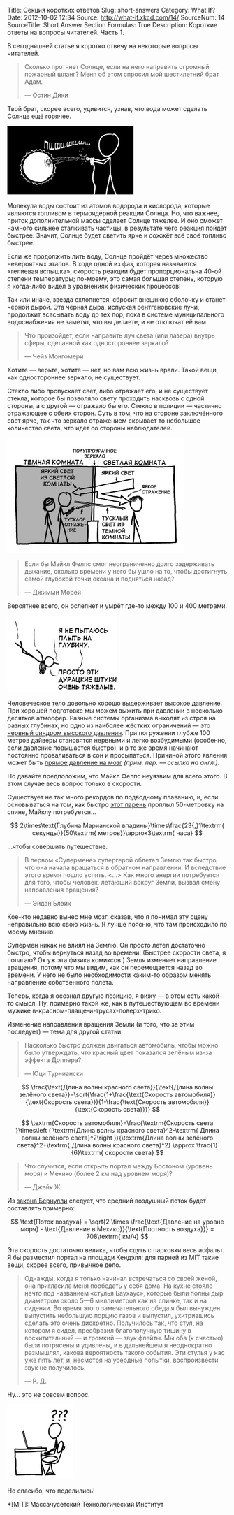 Title: Секция коротких ответов
Slug: short-answers
Category: What If?
Date: 2012-10-02 12:34
Source: http://what-if.xkcd.com/14/
SourceNum: 14
SourceTitle: Short Answer Section
Formulas: True
Description: Короткие ответы на вопросы читателей. Часть 1.

В сегодняшней статье я коротко отвечу на некоторые вопросы читателей.

> Сколько протянет Солнце, если на него направить огромный пожарный шланг? Меня об этом спросил мой шестилетний брат Адам.
>
> — Остин Дики

Твой брат, скорее всего, удивится, узнав, что вода может сделать Солнце ещё горячее.

![](/uploads/014-short-answers/short_answers_sun_ru.png "Шестилетний брат Остина, Адам, поливает водой Солнце.")

Молекула воды состоит из атомов водорода и кислорода, которые являются топливом в термоядерной реакции Солнца. Но, что важнее, приток дополнительной массы сделает Солнце тяжелее. И оно сможет намного сильнее сталкивать частицы, в результате чего реакция пойдёт быстрее. Значит, Солнце будет светить ярче и сожжёт всё своё топливо быстрее.

Если же продолжить лить воду, Солнце пройдёт через множество невероятных этапов. В ходе одной из фаз, которая называется «гелиевая вспышка», скорость реакции будет пропорциональна 40-ой степени температуры; по-моему, это самая большая степень, которую я когда-либо видел в уравнениях физических процессов!

Так или иначе, звезда схлопнется, сбросит внешнюю оболочку и станет чёрной дырой. Эта чёрная дыра, испуская рентгеновские лучи, продолжит всасывать воду до тех пор, пока в системе муниципального водоснабжения не заметят, что вы делаете, и не отключат её вам.

> Что произойдет, если направить луч света (или лазера) внутрь сферы, сделанной как одностороннее зеркало?
>
> — Чейз Монгомери

Хотите — верьте, хотите — нет, но вам всю жизнь врали. Такой вещи, как одностороннее зеркало, не существует.

Стекло либо пропускает свет, либо отражает его, и не существует стекла, которое бы позволяло свету проходить насквозь с одной стороны, а с другой — отражало бы его. Стекло в полиции — частично отражающее с обеих сторон. Суть в том, что на стороне заключённого свет ярче, так что зеркало отражением скрывает то небольшое количество света, что идёт со стороны наблюдателей.

![](/uploads/014-short-answers/short_answers_oneway_ru.png "Два человека в тёмной комнате смотрят через одностороннее зеркало на человека в светлой комнате.")

> Если бы Майкл Фелпс смог неограниченно долго задерживать дыхание, сколько времени у него бы ушло на то, чтобы достигнуть самой глубокой точки океана и подняться назад?
>
> — Джимми Морей

Вероятнее всего, он ослепнет и умрёт где-то между 100 и 400 метрами.

![](/uploads/014-short-answers/short_answers_phelps_ru.png "Майкл Фелпс не может всплыть, потому что его золотые медали слишком тяжёлые.")

Человеческое тело довольно хорошо выдерживает высокое давление. При хорошей подготовке мы можем выжить при давлении в несколько десятков атмосфер. Разные системы организма выходят из строя на разных глубинах, но одно из наиболее жёстких ограничений — это [нервный синдром высокого давления](http://www.argonavt.com/docs/sick/hyperbaria.doc). При погружении глубже 100 метров дайверы становятся нервными и легко возбудимыми (особенно, если давление повышается быстро), и в то же время начинают постоянно проваливаться в сон и просыпаться. Причиной этого явления может быть [прямое давление на мозг](http://jn.physiology.org/content/92/6/3309.full.pdf) _(прим. пер. — ссылка на англ.)_.

Но давайте предположим, что Майкл Фелпс неуязвим для всего этого. В этом случае весь вопрос только в скорости.

Существует не так много рекордов по подводному плаванию, и, если основываться на том, как быстро [этот парень](http://www.youtube.com/watch?v=Vox9KOxC1ZA) проплыл 50-метровку на спине, Майклу потребуется…

$$ 2\times\text{Глубина Марианской впадины}\times\frac{23{,}1\textrm{ секунды}}{50\textrm{ метров}}\approx3\textrm{ часа} $$

…чтобы совершить путешествие.

> В первом «Супермене» супергерой облетел Землю так быстро, что она начала вращаться в обратном направлении. И вследствие этого время пошло вспять. <…> Как много энергии потребуется для того, чтобы человек, летающий вокруг Земли, вызвал смену направления вращения?
>
> — Эйдан Блэйк

Кое-кто недавно вынес мне мозг, сказав, что я понимал эту сцену неправильно всю свою жизнь. Я лучше поясню, что там происходило по моему мнению.

Супермен никак не влиял на Землю. Он просто летел достаточно быстро, чтобы вернуться назад во времени. (Быстрее скорости света, я полагаю? Ох уж эта физика комиксов.) Земля изменяет направление вращения, потому что мы видим, как он перемещается назад во времени. У него не было необходимости каким-то образом менять направление собственного полета.

Теперь, когда я осознал другую позицию, я вижу — в этом есть какой-то смысл. Ну, примерно такой же, как в путешествующем во времени мужике в-красном-плаще-и-трусах-поверх-трико.

Изменение направления вращения Земли (и того, что за этим последует) — тема для другой статьи.

> Насколько быстро должен двигаться автомобиль, чтобы можно было утверждать, что красный цвет показался зелёным из-за эффекта Доплера?
>
> — Юци Турниански

$$ \frac{\text{Длина волны красного света}}{\text{Длина волны зелёного света}}=\sqrt{\frac{1+\frac{\text{Скорость автомобиля}}{\text{Скорость света}}}{1-\frac{\text{Скорость автомобиля}}{\text{Скорость света}}}} $$

$$ \textrm{Скорость автомобиля}=\frac{\textrm{Скорость света }\times\left ( \textrm{Длина волны красного света}^2-\textrm{ Длина волны зелёного света}^2\right )}{\textrm{Длина волны зелёного света}^2+\textrm{ Длина волны красного света}^2} \approx \frac{1}{6}\textrm{ скорости света} $$

> Что случится, если открыть портал между Бостоном (уровень моря) и Мехико (более 2 км над уровнем моря)?
>
> — Джэйк Ж.

Из [закона Бернулли](http://ru.wikipedia.org/wiki/Закон_Бернулли) следует, что средний воздушный поток будет составлять примерно:

$$ \text{Поток воздуха} = \sqrt{2 \times \frac{\text{Давление на уровне моря} - \text{Давление в Мехико}}{\text{Плотность воздуха}}} = 708\textrm{ км/ч} $$

Эта скорость достаточно велика, чтобы сдуть с парковки весь асфальт. Я бы разместил портал на площади Кендэлл: для парней из MIT такие вещи, скорее всего, привычное дело.

> Однажды, когда я только начинал встречаться со своей женой, она пригласила меня пообедать у себя дома. На кухне стояло нечто под названием «стулья Баухаус», которые были полны дыр диаметром около 5—6 миллиметров как на спинке, так и на сидении. Во время этого замечательного обеда я был вынужден выпустить небольшую порцию газов и выпустил, ухитрившись сделать это очень дискретно. Получилось так, что стул, на котором я сидел, преобразил благополучную тишину в восхитительный — и громкий — звук флейты. Мы оба (к счастью) были потрясены и удивлены, и в дальнейшем я неоднократно размышлял, какова вероятность такого события. Эти стулья у нас уже пять лет, и, несмотря на усердные попытки, воспроизвести звук не получилось.
>
> — Р. Д.

Ну… это не совсем вопрос.

![](/uploads/014-short-answers/short_answers_headscratch_ru.png "Я не понимаю, откуда эти слова взялись у меня на экране.")

Но спасибо, что поделились!

*[MIT]: Массачусетский Технологический Институт
